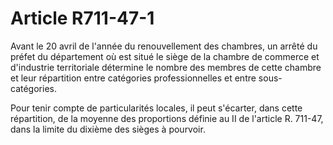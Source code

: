 # Article R711-47-1

Avant le 20 avril de l'année du renouvellement des chambres, un arrêté du préfet du département où est situé le siège de la chambre de commerce et d'industrie territoriale détermine le nombre des membres de cette chambre et leur répartition entre catégories professionnelles et entre sous-catégories.

Pour tenir compte de particularités locales, il peut s'écarter, dans cette répartition, de la moyenne des proportions définie au II de l'article R. 711-47, dans la limite du dixième des sièges à pourvoir.
